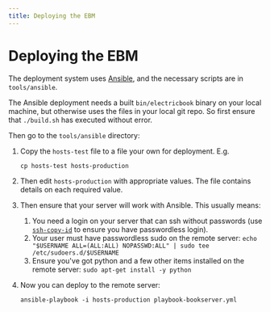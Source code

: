 ```yaml
---
title: Deploying the EBM
---
```


# Deploying the EBM

The deployment system uses [Ansible](https://www.ansible.com), and the necessary scripts are in `tools/ansible`.

The Ansible deployment needs a built `bin/electricbook` binary on your local machine, but otherwise uses the files in your local git repo. So first ensure that `./build.sh` has executed without error.

Then go to the `tools/ansible` directory:

1. Copy the `hosts-test` file to a file your own for deployment. E.g.

       cp hosts-test hosts-production

2. Then edit `hosts-production` with appropriate values. The file contains details on each required value.
3. Then ensure that your server will work with Ansible. This usually means:

    1. You need a login on your server that can ssh without passwords (use [`ssh-copy-id`](https://www.ssh.com/ssh/copy-id) to ensure you have passwordless login).
    2. Your user must have passwordless sudo on the remote server: `echo "$USERNAME ALL=(ALL:ALL) NOPASSWD:ALL" | sudo tee /etc/sudoers.d/$USERNAME`
    3. Ensure you've got python and a few other items installed on the remote server: `sudo apt-get install -y python`

4. Now you can deploy to the remote server:

       ansible-playbook -i hosts-production playbook-bookserver.yml
